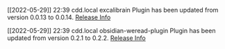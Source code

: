 [[2022-05-29]] 22:39 cdd.local excalibrain Plugin has been updated from version 0.0.13 to 0.0.14. [Release Info](https://github.com/zsviczian/excalibrain/releases/tag/0.0.14)

[[2022-05-29]] 22:39 cdd.local obsidian-weread-plugin Plugin has been updated from version 0.2.1 to 0.2.2. [Release Info](https://github.com/zhaohongxuan/obsidian-weread-plugin/releases/tag/0.2.2)

